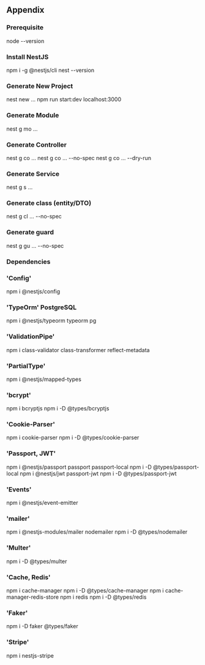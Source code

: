 ## Appendix

### Prerequisite

node --version

### Install NestJS

npm i -g @nestjs/cli
nest --version

### Generate New Project

nest new ...
npm run start:dev
localhost:3000

### Generate Module

nest g mo ...

### Generate Controller

nest g co ...
nest g co ... --no-spec
nest g co ... --dry-run

### Generate Service

nest g s ...

### Generate class (entity/DTO)

nest g cl ... --no-spec

### Generate guard

nest g gu ... --no-spec

### Dependencies

### 'Config'

npm i @nestjs/config

### 'TypeOrm' PostgreSQL

npm i @nestjs/typeorm typeorm pg

### 'ValidationPipe'

npm i class-validator class-transformer reflect-metadata

### 'PartialType'

npm i @nestjs/mapped-types

### 'bcrypt'

npm i bcryptjs
npm i -D @types/bcryptjs

### 'Cookie-Parser'

npm i cookie-parser
npm i -D @types/cookie-parser

### 'Passport, JWT'

npm i @nestjs/passport passport passport-local
npm i -D @types/passport-local
npm i @nestjs/jwt passport-jwt
npm i -D @types/passport-jwt

### 'Events'

npm i @nestjs/event-emitter

### 'mailer'

npm i @nestjs-modules/mailer nodemailer
npm i -D @types/nodemailer

### 'Multer'

npm i -D @types/multer

### 'Cache, Redis'

npm i cache-manager
npm i -D @types/cache-manager
npm i cache-manager-redis-store
npm i redis
npm i -D @types/redis

### 'Faker'

npm i -D faker @types/faker

### 'Stripe'

npm i nestjs-stripe
